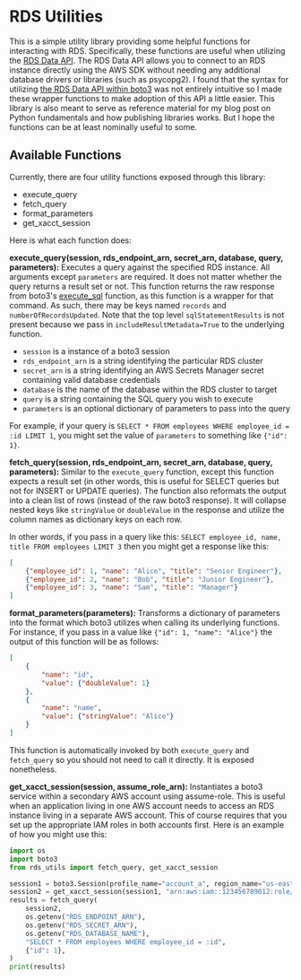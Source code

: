 # RDS Utilities

This is a simple utility library providing some helpful functions for interacting with RDS.
Specifically, these functions are useful when utilizing the [RDS Data API]. The RDS Data API
allows you to connect to an RDS instance directly using the AWS SDK without needing any
additional database drivers or libraries (such as psycopg2). I found that the syntax for
utilizing [the RDS Data API within boto3] was not entirely intuitive so I made these
wrapper functions to make adoption of this API a little easier. This library is also
meant to serve as reference material for my blog post on Python fundamentals and how
publishing libraries works. But I hope the functions can be at least nominally useful to some.

## Available Functions

Currently, there are four utility functions exposed through this library:

* execute_query
* fetch_query
* format_parameters
* get_xacct_session

Here is what each function does:

**execute_query(session, rds_endpoint_arn, secret_arn, database, query, parameters):**
Executes a query against the specified RDS instance. All arguments except `parameters`
are required. It does not matter whether the query returns a result set or not. This
function returns the raw response from boto3's [execute_sql] function, as this function
is a wrapper for that command. As such, there may be keys named `records` and
`numberOfRecordsUpdated`. Note that the top level `sqlStatementResults` is not present
because we pass in `includeResultMetadata=True` to the underlying function.

* `session` is a instance of a boto3 session
* `rds_endpoint_arn` is a string identifying the particular RDS cluster
* `secret_arn` is a string identifying an AWS Secrets Manager secret containing valid database credentials
* `database` is the name of the database within the RDS cluster to target
* `query` is a string containing the SQL query you wish to execute
* `parameters` is an optional dictionary of parameters to pass into the query

For example, if your query is `SELECT * FROM employees WHERE employee_id = :id LIMIT 1`, you
might set the value of `parameters` to something like `{"id": 1}`.

**fetch_query(session, rds_endpoint_arn, secret_arn, database, query, parameters):**
Similar to the `execute_query` function, except this function expects a result set
(in other words, this is useful for SELECT queries but not for INSERT or UPDATE queries).
The function also reformats the output into a clean list of rows (instead of the raw boto3 response).
It will collapse nested keys like `stringValue` or `doubleValue` in the response and
utilize the column names as dictionary keys on each row.

In other words, if you pass in a query like this: `SELECT employee_id, name, title FROM employees LIMIT 3`
then you might get a response like this:

```json
[
    {"employee_id": 1, "name": "Alice", "title": "Senior Engineer"},
    {"employee_id": 2, "name": "Bob", "title": "Junior Engineer"},
    {"employee_id": 3, "name": "Sam", "title": "Manager"}
]
```

**format_parameters(parameters):** Transforms a dictionary of parameters into the format
which boto3 utilizes when calling its underlying functions. For instance, if you pass in
a value like `{"id": 1, "name": "Alice"}` the output of this function will be as follows:

```json
[
    {
        "name": "id",
        "value": {"doubleValue": 1}
    },
    {
        "name": "name",
        "value": {"stringValue": "Alice"}
    }
]
```

This function is automatically invoked by both `execute_query` and `fetch_query` so you
should not need to call it directly. It is exposed nonetheless.

**get_xacct_session(session, assume_role_arn):** Instantiates a boto3 service within a
secondary AWS account using assume-role. This is useful when an application living in
one AWS account needs to access an RDS instance living in a separate AWS account. This
of course requires that you set up the appropriate IAM roles in both accounts first.
Here is an example of how you might use this:

```python
import os
import boto3
from rds_utils import fetch_query, get_xacct_session

session1 = boto3.Session(profile_name="account_a", region_name="us-east-1")
session2 = get_xacct_session(session1, "arn:aws:iam::123456789012:role/account_b_rds_role")
results = fetch_query(
    session2,
    os.getenv("RDS_ENDPOINT_ARN"),
    os.getenv("RDS_SECRET_ARN"),
    os.getenv("RDS_DATABASE_NAME"),
    "SELECT * FROM employees WHERE employee_id = :id",
    {"id": 1},
)
print(results)
```


[RDS Data API]: https://docs.aws.amazon.com/AmazonRDS/latest/AuroraUserGuide/data-api.html
[the RDS Data API within boto3]: https://boto3.amazonaws.com/v1/documentation/api/latest/reference/services/rds-data.html
[execute_sql]: https://boto3.amazonaws.com/v1/documentation/api/latest/reference/services/rds-data/client/execute_sql.html